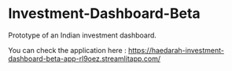 # Investment-Dashboard-Beta

Prototype of an Indian investment dashboard.

You can check the application here : https://haedarah-investment-dashboard-beta-app-rl9oez.streamlitapp.com/
